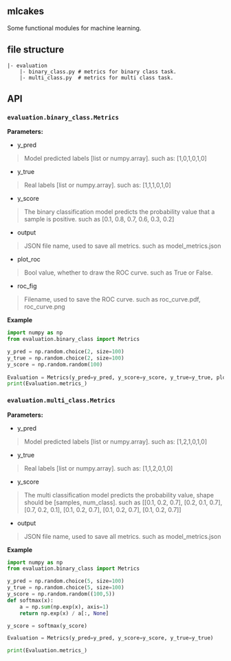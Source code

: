 ## mlcakes

Some functional modules for machine learning.

## file structure

```
|- evaluation
    |- binary_class.py # metrics for binary class task.
    |- multi_class.py  # metrics for multi class task.
```

## API

###  `evaluation.binary_class.Metrics`

**Parameters:**

-  y_pred

> Model predicted labels [list or numpy.array]. such as: [1,0,1,0,1,0]

- y_true

> Real labels [list or numpy.array]. such as: [1,1,1,0,1,0]

- y_score

> The binary classification model predicts the probability value that a sample is positive. such as [0.1, 0.8, 0.7, 0.6, 0.3, 0.2]

- output

> JSON file name, used to save all metrics. such as model_metrics.json

- plot_roc

> Bool value, whether to draw the ROC curve. such as True or False.

- roc_fig

> Filename, used to save the ROC curve. such as roc_curve.pdf, roc_curve.png

**Example**

```py
import numpy as np
from evaluation.binary_class import Metrics

y_pred = np.random.choice(2, size=100)
y_true = np.random.choice(2, size=100)
y_score = np.random.random(100)
    
Evaluation = Metrics(y_pred=y_pred, y_score=y_score, y_true=y_true, plot_roc=True ,roc_fig='aa.png')
print(Evaluation.metrics_)
```

###  `evaluation.multi_class.Metrics`

**Parameters:**

-  y_pred

> Model predicted labels [list or numpy.array]. such as: [1,2,1,0,1,0]

- y_true

> Real labels [list or numpy.array]. such as: [1,1,2,0,1,0]

- y_score

> The multi classification model predicts the probability value, shape should be [samples, num_class]. such as [[0.1, 0.2, 0.7], [0.2, 0.1, 0.7], [0.7, 0.2, 0.1], [0.1, 0.2, 0.7], [0.1, 0.2, 0.7], [0.1, 0.2, 0.7]]

- output

> JSON file name, used to save all metrics. such as model_metrics.json


**Example**

```py
import numpy as np
from evaluation.binary_class import Metrics

y_pred = np.random.choice(5, size=100)
y_true = np.random.choice(5, size=100)
y_score = np.random.random((100,5))
def softmax(x):
    a = np.sum(np.exp(x), axis=1)
    return np.exp(x) / a[:, None]

y_score = softmax(y_score)

Evaluation = Metrics(y_pred=y_pred, y_score=y_score, y_true=y_true)

print(Evaluation.metrics_)
```

